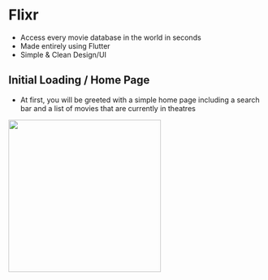 # Flixr
- Access every movie database in the world in seconds
- Made entirely using Flutter
- Simple & Clean Design/UI

## Initial Loading / Home Page
- At first, you will be greeted with a simple home page including a search bar and a list of movies that are currently in theatres

<img src="https://prnt.sc/Z-WIBl2xCZ_3" width=300>
